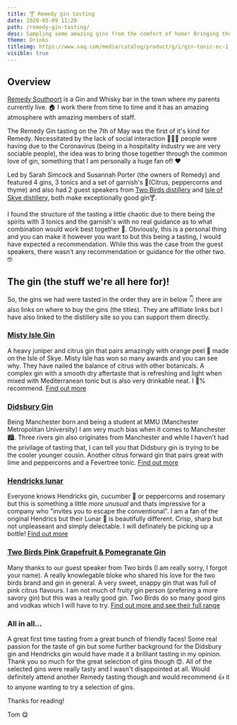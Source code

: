 ```yaml
---
title: 🍸 Remedy gin tasting
date: 2020-05-09 11:20
path: /remedy-gin-tasting/
desc: Sampling some amazing gins from the comfort of home! Bringing those who love gin together in a time of otherwise shit circumstances.
theme: Drinks 
titleimg: https://www.saq.com/media/catalog/product/g/i/gin-tonic-ec-1_1575333614.png?width=506&height=550&canvas=506:550&quality=80&fit=bounds
visible: true
---
```


## Overview
[Remedy Southport](https://remedysouthport.co.uk/) is a Gin and Whisky bar in the town where my parents currently live. 🏠 I work there from time to time and it has an amazing atmosphere with amazing members of staff.  

The Remedy Gin tasting on the 7th of May was the first of it's kind for Remedy. Necessitated by the lack of social interaction 🧑‍🤝‍🧑 people were having due to the Coronavirus (being in a hospitality industry we are very sociable people), the idea was to bring those together through the common love of gin, something that I am personally a huge fan of! ❤️

Led by Sarah Simcock and Susannah Porter (the owners of Remedy) and featured 4 gins, 3 tonics and a set of garnish's 🍋(Citrus, peppercorns and thyme) and also had 2 guest speakers from [Two Birds distillery](https://www.twobirdsspirits.co.uk/home) and [Isle of Skye distillery](https://www.isleofskyedistillers.com/), both make exceptionally good gin🍸.   

I found the structure of the tasting a little chaotic due to there being the spirits with 3 tonics and the garnish's with no real guidance as to what combination would work best together 😬. Obviously, this is a personal thing and you can make it however you want to but this being a tasting, I would have expected a recommendation. While this was the case from the guest speakers, there wasn't any recommendation or guidance for the other two. 🤓

## The gin (the stuff we're all here for)!

So, the gins we had were tasted in the order they are in below 👇 there are also links on where to buy the gins (the titles). They are affilliate links but I have also linked to the distillery site so you can support them directly. 

### [Misty Isle Gin](https://www.amazon.co.uk/gp/product/B073FLRYVF/ref=as_li_tl?ie=UTF8&tag=tommisson1-21&camp=1634&creative=6738&linkCode=as2&creativeASIN=B073FLRYVF&linkId=ec7d8107d37298b985fbde647b4d373a)

A heavy juniper and citrus gin that pairs amazingly with orange peel 🍊 made on the Isle of Skye. Misty Isle has won so many awards and you can see why. They have nailed the balance of citrus with other botanicals. A complex gin with a smooth dry aftertaste that is refreshing and light when mixed with Mediterranean tonic but is also very drinkable neat. I 💯% recommend. [Find out more](https://www.isleofskyedistillers.com/)

### [Didsbury Gin](https://www.amazon.co.uk/gp/product/B07RNY6P1F/ref=as_li_tl?ie=UTF8&camp=1634&creative=6738&creativeASIN=B07RNY6P1F&linkCode=as2&tag=tommisson1-21&linkId=679825e310db74393ecdea9ff8cfc72d)

Being Manchester born and being a student at MMU (Manchester Metropolitan University) I am very much bias when it comes to Manchester 🏙️. Three rivers gin also originates from Manchester and while I haven't had the privilage of tasting that, I can tell you that Didsbury gin is trying to be the cooler younger cousin. Another citrus forward gin that pairs great with lime and peppercorns and a Fevertree tonic. [Find out more](https://didsburygin.com/)

### [Hendricks lunar](https://www.amazon.co.uk/gp/product/B084QVN582/ref=as_li_tl?ie=UTF8&tag=tommisson1-21&camp=1634&creative=6738&linkCode=as2&creativeASIN=B084QVN582&linkId=9822c40b8ef3dd8cca624e47a370e12e)

Everyone knows Hendricks gin, cucumber 🥒 or peppercorns and rosemary but this is something a little _more unusual_ and thats impressive for a company who "invites you to escape the conventional". I am a fan of the original Hendrics but their Lunar 🌙 is beautifully different. Crisp, sharp but not unpleaseant and simply delectable. I will definately be picking up a bottle! [Find out more](https://www.hendricksgin.com/)

### [Two Birds Pink Grapefruit & Pomegranate Gin](https://www.masterofmalt.com/gin/two-birds/two-birds-pink-grapefruit-and-pomegranate-gin/)

Many thanks to our guest speaker from Two birds (I am really sorry, I forgot your name). A really knowlegable bloke who shared his love for the two birds brand and gin in general. A very sweet, snappy gin that was full of pink citrus flavours. I am not much of fruity gin person (prefering a more savory gin) but this was a really good gin. Two Birds do so many good gins and vodkas which I will have to try. [Find out more and see their full range](https://www.twobirdsspirits.co.uk/)

### All in all...
A great first time tasting from a great bunch of friendly faces! Some real passion for the taste of gin but some further background for the Didsbury gin and Hendricks gin would have made it a brilliant tasting in my opinion. Thank you so much for the great selection of gins though 😍. All of the selected gins were really tasty and I wasn't disappointed at all. Would definitely attend another Remedy tasting though and would recommend 👍 it to anyone wanting to try a selection of gins. 

Thanks for reading!

Tom 😋